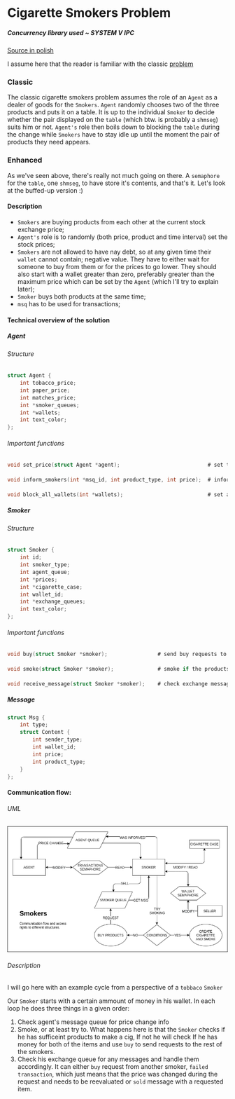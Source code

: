 # Cigarette Smokers Problem
##### Concurrency library used ~ SYSTEM V IPC

[Source in polish](http://www.cs.put.poznan.pl/dwawrzyniak/PW/projekty.html#pieciu-kucharzy)

I assume here that the reader is familiar with the classic [problem](https://en.wikipedia.org/wiki/Cigarette_smokers_problem)
### Classic
The classic cigarette smokers problem assumes the role of an `Agent` as a dealer of goods for the `Smokers`.
`Agent` randomly chooses two of the three products and puts it on a table. It is up to the individual `Smoker`
to decide whether the pair displayed on the `table` (which btw. is probably a `shmseg`) suits him or not.
`Agent's` role then boils down to blocking the `table` during the change while `Smokers` have to stay idle
up until the moment the pair of products they need appears.
### Enhanced
As we've seen above, there's really not much going on there. A `semaphore` for the `table`, one `shmseg`,
to have store it's contents, and that's it. Let's look at the buffed-up version :)

#### Description
 - `Smokers` are buying products from each other at the current stock exchange price;
 - `Agent's` role is to randomly (both price, product and time interval) set the stock prices;
 - `Smokers` are not allowed to have nay debt, so at any given time their `wallet` cannot contain;
 negative value. They have to either wait for someone to buy from them or for the prices to go lower.
 They should also start with a wallet greater than zero, preferably greater than the maximum price
 which can be set by the `Agent` (which I'll try to explain later);
 - `Smoker` buys both products at the same time;
 - `msq` has to be used for transactions;

#### Technical overview of the solution

##### Agent
###### Structure
```c
struct Agent {
    int tobacco_price;
    int paper_price;
    int matches_price;
    int *smoker_queues;
    int *wallets;
    int text_color;
};
```
###### Important functions
```c
void set_price(struct Agent *agent);                            # set the randomized price for randomized product

void inform_smokers(int *msq_id, int product_type, int price);  # inform every smoker and make sure they've been informed

void block_all_wallets(int *wallets);                           # set a semaphore untill every smoker has been informed about the price change
```
##### Smoker
###### Structure
```c
struct Smoker {
    int id;
    int smoker_type;
    int agent_queue;
    int *prices;
    int *cigarette_case;
    int wallet_id;
    int *exchange_queues;
    int text_color;
};
```
###### Important functions
```c
void buy(struct Smoker *smoker);                # send buy requests to the respective smokers
    
void smoke(struct Smoker *smoker);              # smoke if the products needed to make a cig are in the cig case

void receive_message(struct Smoker *smoker);    # check exchange message queue for any messages - no priority, just pop
```
##### Message
```c
struct Msg {
    int type;
    struct Content {
        int sender_type;
        int wallet_id;
        int price;
        int product_type;
    }
};
```
#### Communication flow:
###### UML
![alt text](UML.png)
###### Description
I will go here with an example cycle from a perspective of a `tobbaco` `Smoker`

Our `Smoker` starts with a certain ammount of money in his wallet. In each loop he does three things in a 
given order:
1. Check agent's message queue for price change info
2. Smoke, or at least try to. What happens here is that the `Smoker` checks if he has sufficeint products
to make a cig, If not he will check If he has money for both of the items and use `buy` to send requests to
the rest of the smokers.
3. Check his exchange queue for any messages and handle them accordingly. It can either `buy` request from
another smoker, `failed transaction`, which just means that the price was changed during the request and needs 
to be reevaluated or `sold` message with a requested item.
